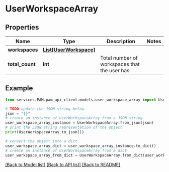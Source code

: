 # UserWorkspaceArray


## Properties

Name | Type | Description | Notes
------------ | ------------- | ------------- | -------------
**workspaces** | [**List[UserWorkspace]**](UserWorkspace.md) |  | 
**total_count** | **int** | Total number of workspaces that the user has | 

## Example

```python
from services.PAM.pam_api_client.models.user_workspace_array import UserWorkspaceArray

# TODO update the JSON string below
json = "{}"
# create an instance of UserWorkspaceArray from a JSON string
user_workspace_array_instance = UserWorkspaceArray.from_json(json)
# print the JSON string representation of the object
print(UserWorkspaceArray.to_json())

# convert the object into a dict
user_workspace_array_dict = user_workspace_array_instance.to_dict()
# create an instance of UserWorkspaceArray from a dict
user_workspace_array_from_dict = UserWorkspaceArray.from_dict(user_workspace_array_dict)
```
[[Back to Model list]](../README.md#documentation-for-models) [[Back to API list]](../README.md#documentation-for-api-endpoints) [[Back to README]](../README.md)


